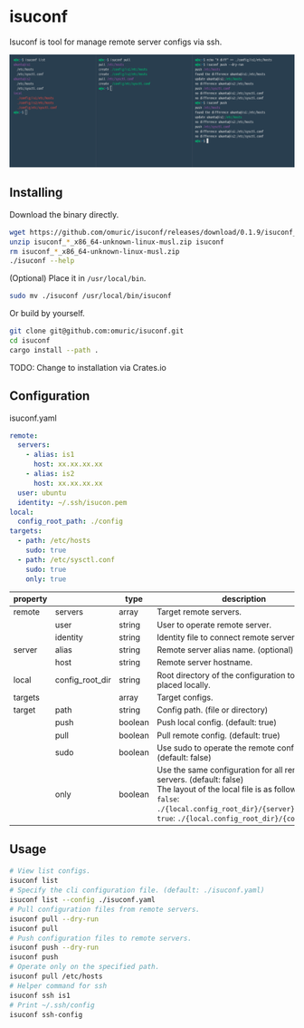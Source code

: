 # isuconf

Isuconf is tool for manage remote server configs via ssh.

![](.img/screenshot.png)

## Installing

Download the binary directly.

```bash
wget https://github.com/omuric/isuconf/releases/download/0.1.9/isuconf_0.1.9_x86_64-unknown-linux-musl.zip
unzip isuconf_*_x86_64-unknown-linux-musl.zip isuconf
rm isuconf_*_x86_64-unknown-linux-musl.zip
./isuconf --help
```

(Optional) Place it in `/usr/local/bin`.

```bash
sudo mv ./isuconf /usr/local/bin/isuconf
```

Or build by yourself.

```bash
git clone git@github.com:omuric/isuconf.git
cd isuconf
cargo install --path .
```

TODO: Change to installation via Crates.io

## Configuration

isuconf.yaml

```yml
remote:
  servers:
    - alias: is1
      host: xx.xx.xx.xx
    - alias: is2
      host: xx.xx.xx.xx
  user: ubuntu
  identity: ~/.ssh/isucon.pem
local:
  config_root_path: ./config
targets:
  - path: /etc/hosts
    sudo: true
  - path: /etc/sysctl.conf
    sudo: true
    only: true

```

| property |                 | type    | description                                                                                                                                                                                                                  | 
|----------|-----------------| ------- |------------------------------------------------------------------------------------------------------------------------------------------------------------------------------------------------------------------------------| 
| remote   | servers         | array   | Target remote servers.                                                                                                                                                                                                       | 
|          | user            | string  | User to operate remote server.                                                                                                                                                                                               | 
|          | identity        | string  | Identity file to connect remote server.                                                                                                                                                                                      | 
| server   | alias           | string  | Remote server alias name. (optional)                                                                                                                                                                                         | 
|          | host            | string  | Remote server hostname.                                                                                                                                                                                                      | 
| local    | config_root_dir | string  | Root directory of the configuration to be placed locally.                                                                                                                                                                    | 
| targets  |                 | array   | Target configs.                                                                                                                                                                                                              | 
| target   | path            | string  | Config path. (file or directory)                                                                                                                                                                                             | 
|          | push            | boolean | Push local config. (default: true)                                                                                                                                                                                           |
|          | pull            | boolean | Pull remote config. (default: true)                                                                                                                                                                                          | 
|          | sudo            | boolean | Use sudo to operate the remote configuration. (default: false)                                                                                                                                                               | 
|          | only            | boolean | Use the same configuration for all remote servers. (default: false)<br>The layout of the local file is as follows.<br>`false`: `./{local.config_root_dir}/{server}/{config}`<br>`true`: `./{local.config_root_dir}/{config}` | 

## Usage

```bash
# View list configs.
isuconf list
# Specify the cli configuration file. (default: ./isuconf.yaml)
isuconf list --config ./isuconf.yaml
# Pull configuration files from remote servers.
isuconf pull --dry-run
isuconf pull
# Push configuration files to remote servers.
isuconf push --dry-run
isuconf push
# Operate only on the specified path.
isuconf pull /etc/hosts
# Helper command for ssh
isuconf ssh is1
# Print ~/.ssh/config
isuconf ssh-config
```

